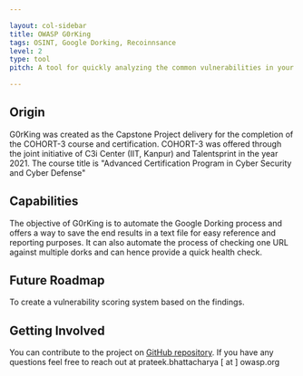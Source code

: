 ```yaml
---

layout: col-sidebar
title: OWASP G0rKing
tags: OSINT, Google Dorking, Recoinnsance
level: 2
type: tool
pitch: A tool for quickly analyzing the common vulnerabilities in your domain with the help of Google Dorking!!

---
```


## Origin

G0rKing was created as the Capstone Project delivery for the completion of the COHORT-3 course and certification. COHORT-3 was offered through the joint initiative of C3i Center (IIT, Kanpur) and Talentsprint in the year 2021. The course title is "Advanced Certification Program in Cyber Security and Cyber Defense"

## Capabilities

The objective of G0rKing is to automate the Google Dorking process and offers a way to save the end results in a text file for easy reference and reporting purposes. It can also automate the process of checking one URL against multiple dorks and can hence provide a quick health check.

## Future Roadmap

To create a vulnerability scoring system based on the findings.

## Getting Involved

You can contribute to the project on [GitHub repository](https://github.com/BlueVirtualNerds/G0rKing). 
If you have any questions feel free to reach out at prateek.bhattacharya [ at ] owasp.org

